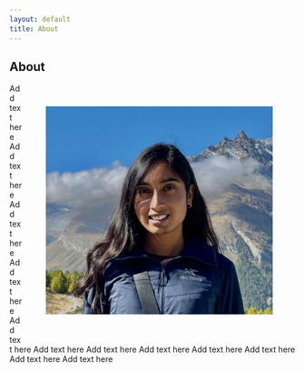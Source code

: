 ```yaml
---
layout: default
title: About
---
```

## About
<img src="/media/me.png" alt="pic of me"
style="float:right; width:400px; margin:40px; height: auto">

Add text here
Add text here
Add text here
Add text here
Add text here
Add text here
Add text here
Add text here
Add text here
Add text here
Add text here
Add text here
